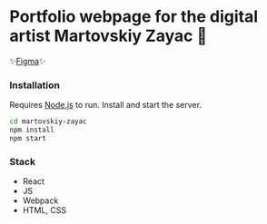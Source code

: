 # Portfolio webpage for the digital artist Martovskiy Zayac 🐇

✨[Figma](https://www.figma.com/file/LYgG1JBmxWZ7lvvNoE9UoY/INCREDIBLE?node-id=1%3A2)✨  

### Installation

Requires [Node.js](https://nodejs.org/) to run.
Install and start the server.
```sh
cd martovskiy-zayac
npm install
npm start
```

### Stack

- React
- JS
- Webpack
- HTML, CSS 